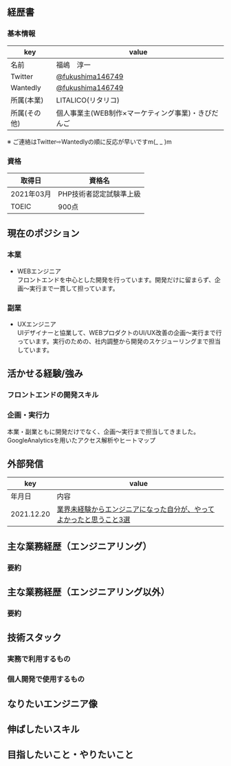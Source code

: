 ## 経歴書
### 基本情報
| key | value |
| ------------- | ------------- |
| 名前  | 福嶋　淳一 |
| Twitter |[@fukushima146749](https://twitter.com/fukushima146749)|
| Wantedly |[@fukushima146749](https://www.wantedly.com/id/fukushima146749)|
| 所属(本業) |LITALICO(リタリコ)|
| 所属(その他)|個人事業主(WEB制作×マーケティング事業)・きびだんご|

※ ご連絡はTwitter⇨Wantedlyの順に反応が早いですm(_ _ )m

### 資格
| 取得日 | 資格名 |
| ------------- | ------------- |
| 2021年03月  | PHP技術者認定試験準上級 |
| TOEIC  | 900点 |

## 現在のポジション
### 本業
* WEBエンジニア<br>
フロントエンドを中心とした開発を行っています。開発だけに留まらず、企画〜実行まで一貫して担っています。

### 副業
* UXエンジニア<br>
UIデザイナーと協業して、WEBプロダクトのUI/UX改善の企画〜実行まで行っています。実行のための、社内調整から開発のスケジューリングまで担当しています。

## 活かせる経験/強み
### フロントエンドの開発スキル

### 企画・実行力
本業・副業ともに開発だけでなく、企画〜実行まで担当してきました。
GoogleAnalyticsを用いたアクセス解析やヒートマップ


## 外部発信
| key | value |
| ------------- | ------------- |
| 年月日  | 内容 |
| 2021.12.20 |[業界未経験からエンジニアになった自分が、やってよかったと思うこと3選](https://qiita.com/Junichi_fukushima/items/b625322ea96b5a921f7e)|

## 主な業務経歴（エンジニアリング）
### 要約



## 主な業務経歴（エンジニアリング以外）
### 要約



## 技術スタック


### 実務で利用するもの
### 個人開発で使用するもの

## なりたいエンジニア像
## 伸ばしたいスキル
## 目指したいこと・やりたいこと
